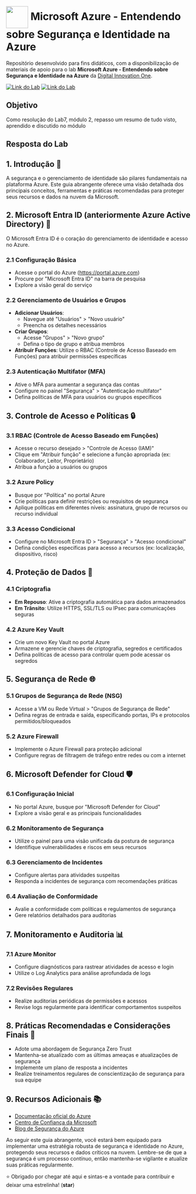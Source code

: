 <h1>
    <a href="https://www.dio.me/">
     <img align="center" width="60px" src="https://assets.dio.me/Mo-tlP263KBZIWFaCvplHdmnL4GSLIITz5tzmMUoX7s/f:webp/h:77/q:80/w:77/L2xhYl9wcm9qZWN0cy9iYWRnZXMvY2E0NTA1ZmYtNTI2YS00ZGZkLWI3ZTAtZDhhZTEwMDdiNTRjLnBuZw"></a>
    <span> 
Microsoft Azure - 
Entendendo sobre Segurança e Identidade na Azure</span>
</h1>

Repositório desenvolvido para fins didáticos, com a disponibilização de materiais de apoio para o lab **Microsoft Azure - 
Entendendo sobre Segurança e Identidade na Azure** da [Digital Innovation One](https://www.dio.me/).

[![Link do Lab](https://img.shields.io/badge/▶-000?style=for-the-badge&logo=movie&logoColor=E94D5F)](https://web.dio.me/lab/identidade-acesso-e-seguranca-laboratorio/learning/d4d096b1-f66e-48f2-8a68-32bd50aa4028) 
[![Link do Lab](https://img.shields.io/badge/Acesse%20o%20Lab%20na%20Plataforma-E94D5F?style=for-the-badge)](https://web.dio.me/lab/identidade-acesso-e-seguranca-laboratorio/learning/d4d096b1-f66e-48f2-8a68-32bd50aa4028)

## Objetivo
Como resolução do Lab7, módulo 2, repasso um resumo de tudo visto, aprendido e discutido no módulo
   
## Resposta do Lab

## 1. Introdução 🌟

A segurança e o gerenciamento de identidade são pilares fundamentais na plataforma Azure. Este guia abrangente oferece uma visão detalhada dos principais conceitos, ferramentas e práticas recomendadas para proteger seus recursos e dados na nuvem da Microsoft.

## 2. Microsoft Entra ID (anteriormente Azure Active Directory) 🔑

O Microsoft Entra ID é o coração do gerenciamento de identidade e acesso no Azure.

### 2.1 Configuração Básica

- Acesse o portal do Azure (https://portal.azure.com)
- Procure por "Microsoft Entra ID" na barra de pesquisa
- Explore a visão geral do serviço

### 2.2 Gerenciamento de Usuários e Grupos

- **Adicionar Usuários**: 
  - Navegue até "Usuários" > "Novo usuário"
  - Preencha os detalhes necessários
- **Criar Grupos**: 
  - Acesse "Grupos" > "Novo grupo"
  - Defina o tipo de grupo e atribua membros
- **Atribuir Funções**: Utilize o RBAC (Controle de Acesso Baseado em Funções) para atribuir permissões específicas

### 2.3 Autenticação Multifator (MFA)

- Ative o MFA para aumentar a segurança das contas
- Configure no painel "Segurança" > "Autenticação multifator"
- Defina políticas de MFA para usuários ou grupos específicos

## 3. Controle de Acesso e Políticas 🔒

### 3.1 RBAC (Controle de Acesso Baseado em Funções)

- Acesse o recurso desejado > "Controle de Acesso (IAM)"
- Clique em "Atribuir função" e selecione a função apropriada (ex: Colaborador, Leitor, Proprietário)
- Atribua a função a usuários ou grupos

### 3.2 Azure Policy

- Busque por "Política" no portal Azure
- Crie políticas para definir restrições ou requisitos de segurança
- Aplique políticas em diferentes níveis: assinatura, grupo de recursos ou recurso individual

### 3.3 Acesso Condicional

- Configure no Microsoft Entra ID > "Segurança" > "Acesso condicional"
- Defina condições específicas para acesso a recursos (ex: localização, dispositivo, risco)

## 4. Proteção de Dados 🔐

### 4.1 Criptografia

- **Em Repouso**: Ative a criptografia automática para dados armazenados
- **Em Trânsito**: Utilize HTTPS, SSL/TLS ou IPsec para comunicações seguras

### 4.2 Azure Key Vault

- Crie um novo Key Vault no portal Azure
- Armazene e gerencie chaves de criptografia, segredos e certificados
- Defina políticas de acesso para controlar quem pode acessar os segredos

## 5. Segurança de Rede 🌐

### 5.1 Grupos de Segurança de Rede (NSG)

- Acesse a VM ou Rede Virtual > "Grupos de Segurança de Rede"
- Defina regras de entrada e saída, especificando portas, IPs e protocolos permitidos/bloqueados

### 5.2 Azure Firewall

- Implemente o Azure Firewall para proteção adicional
- Configure regras de filtragem de tráfego entre redes ou com a internet

## 6. Microsoft Defender for Cloud 🛡️

### 6.1 Configuração Inicial

- No portal Azure, busque por "Microsoft Defender for Cloud"
- Explore a visão geral e as principais funcionalidades

### 6.2 Monitoramento de Segurança

- Utilize o painel para uma visão unificada da postura de segurança
- Identifique vulnerabilidades e riscos em seus recursos

### 6.3 Gerenciamento de Incidentes

- Configure alertas para atividades suspeitas
- Responda a incidentes de segurança com recomendações práticas

### 6.4 Avaliação de Conformidade

- Avalie a conformidade com políticas e regulamentos de segurança
- Gere relatórios detalhados para auditorias

## 7. Monitoramento e Auditoria 📊

### 7.1 Azure Monitor

- Configure diagnósticos para rastrear atividades de acesso e login
- Utilize o Log Analytics para análise aprofundada de logs

### 7.2 Revisões Regulares

- Realize auditorias periódicas de permissões e acessos
- Revise logs regularmente para identificar comportamentos suspeitos

## 8. Práticas Recomendadas e Considerações Finais 🌟

- Adote uma abordagem de Segurança Zero Trust
- Mantenha-se atualizado com as últimas ameaças e atualizações de segurança
- Implemente um plano de resposta a incidentes
- Realize treinamentos regulares de conscientização de segurança para sua equipe

## 9. Recursos Adicionais 📚

- [Documentação oficial do Azure](https://docs.microsoft.com/azure/security/)
- [Centro de Confiança da Microsoft](https://www.microsoft.com/trust-center)
- [Blog de Segurança do Azure](https://azure.microsoft.com/blog/topics/security/)

Ao seguir este guia abrangente, você estará bem equipado para implementar uma estratégia robusta de segurança e identidade no Azure, protegendo seus recursos e dados críticos na nuvem. Lembre-se de que a segurança é um processo contínuo, então mantenha-se vigilante e atualize suas práticas regularmente.

⭐ Obrigado por chegar até aqui e sintas-e a vontade para contribuir e deixar uma estrelinha! (**star**) 
